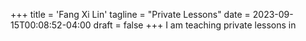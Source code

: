 +++
title = 'Fang Xi Lin'
tagline = "Private Lessons"
date = 2023-09-15T00:08:52-04:00
draft = false
+++
I am teaching private lessons in 